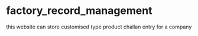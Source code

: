 # factory_record_management


this website can store customised type product challan entry for a company
